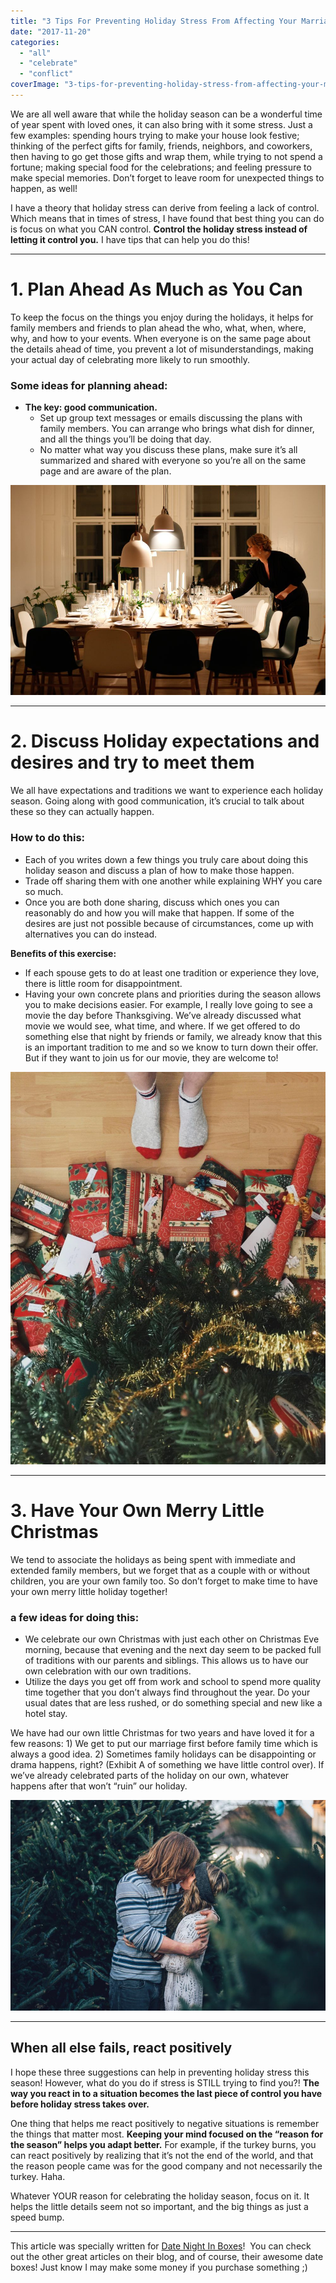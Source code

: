 ```yaml
---
title: "3 Tips For Preventing Holiday Stress From Affecting Your Marriage"
date: "2017-11-20"
categories: 
  - "all"
  - "celebrate"
  - "conflict"
coverImage: "3-tips-for-preventing-holiday-stress-from-affecting-your-marriage.png"
---
```


We are all well aware that while the holiday season can be a wonderful time of year spent with loved ones, it can also bring with it some stress. Just a few examples: spending hours trying to make your house look festive; thinking of the perfect gifts for family, friends, neighbors, and coworkers, then having to go get those gifts and wrap them, while trying to not spend a fortune; making special food for the celebrations; and feeling pressure to make special memories. Don’t forget to leave room for unexpected things to happen, as well!

I have a theory that holiday stress can derive from feeling a lack of control. Which means that in times of stress, I have found that best thing you can do is focus on what you CAN control. **Control the holiday stress instead of letting it control you.** I have tips that can help you do this!

* * *

# 1\. Plan Ahead As Much as You Can

To keep the focus on the things you enjoy during the holidays, it helps for family members and friends to plan ahead the who, what, when, where, why, and how to your events. When everyone is on the same page about the details ahead of time, you prevent a lot of misunderstandings, making your actual day of celebrating more likely to run smoothly.

### Some ideas for planning ahead:

- **The key: good communication.**
    - Set up group text messages or emails discussing the plans with family members. You can arrange who brings what dish for dinner, and all the things you’ll be doing that day.
    - No matter what way you discuss these plans, make sure it’s all summarized and shared with everyone so you’re all on the same page and are aware of the plan.

![Holiday stress tips, help with the holiday stress, marriage and holiday stress, marriage stress during the holidays, family stress during the holidays, stressful holidays, help with stress, stress tips, holiday help, marriage advice, marriage advice for the holidays](images/simple-322427.jpg)

* * *

# 2\. Discuss Holiday expectations and desires and try to meet them

We all have expectations and traditions we want to experience each holiday season. Going along with good communication, it’s crucial to talk about these so they can actually happen.

### How to do this:

- Each of you writes down a few things you truly care about doing this holiday season and discuss a plan of how to make those happen.
- Trade off sharing them with one another while explaining WHY you care so much.
- Once you are both done sharing, discuss which ones you can reasonably do and how you will make that happen. If some of the desires are just not possible because of circumstances, come up with alternatives you can do instead.

**Benefits of this exercise:**

- If each spouse gets to do at least one tradition or experience they love, there is little room for disappointment.
- Having your own concrete plans and priorities during the season allows you to make decisions easier. For example, I really love going to see a movie the day before Thanksgiving. We’ve already discussed what movie we would see, what time, and where. If we get offered to do something else that night by friends or family, we already know that this is an important tradition to me and so we know to turn down their offer. But if they want to join us for our movie, they are welcome to!

![](images/andrew-neel-48762.jpg)

* * *

# 3\. Have Your Own Merry Little Christmas

We tend to associate the holidays as being spent with immediate and extended family members, but we forget that as a couple with or without children, you are your own family too. So don’t forget to make time to have your own merry little holiday together!

### a few ideas for doing this:

- We celebrate our own Christmas with just each other on Christmas Eve morning, because that evening and the next day seem to be packed full of traditions with our parents and siblings. This allows us to have our own celebration with our own traditions.
- Utilize the days you get off from work and school to spend more quality time together that you don’t always find throughout the year. Do your usual dates that are less rushed, or do something special and new like a hotel stay.

We have had our own little Christmas for two years and have loved it for a few reasons: 1) We get to put our marriage first before family time which is always a good idea. 2) Sometimes family holidays can be disappointing or drama happens, right? (Exhibit A of something we have little control over). If we’ve already celebrated parts of the holiday on our own, whatever happens after that won’t “ruin” our holiday.

![Holiday stress tips, help with the holiday stress, marriage and holiday stress, marriage stress during the holidays, family stress during the holidays, stressful holidays, help with stress, stress tips, holiday help, marriage advice, marriage advice for the holidays](images/ian-schneider-43677.jpg)

* * *

## When all else fails, react positively

I hope these three suggestions can help in preventing holiday stress this season! However, what do you do if stress is STILL trying to find you?! **The way you react in to a situation becomes the last piece of control you have before holiday stress takes over.**

One thing that helps me react positively to negative situations is remember the things that matter most. **Keeping your mind focused on the “reason for the season” helps you adapt better.** For example, if the turkey burns, you can react positively by realizing that it’s not the end of the world, and that the reason people came was for the good company and not necessarily the turkey. Haha.

Whatever YOUR reason for celebrating the holiday season, focus on it. It helps the little details seem not so important, and the big things as just a speed bump.

* * *

This article was specially written for [Date Night In Boxes](https://frstre.com/go/?a=19136-4863f8&s=110370-e6b059&tap_s=110370-e6b059)!  You can check out the other great articles on their blog, and of course, their awesome date boxes! Just know I may make some money if you purchase something ;)
